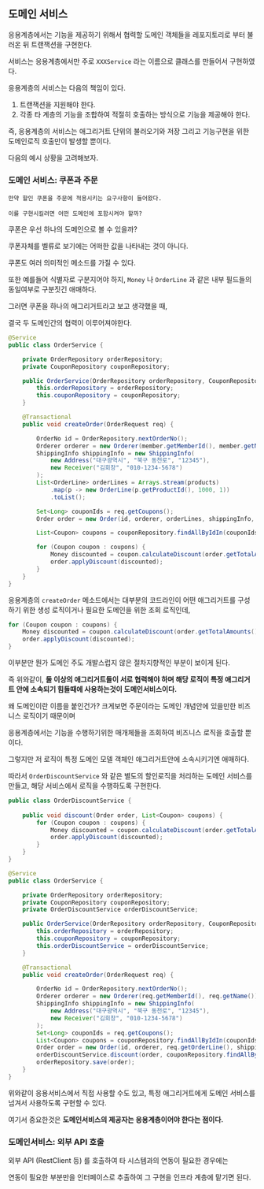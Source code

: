 ## 도메인 서비스

응용계층에서는 기능을 제공하기 위해서 협력할 도메인 객체들을 레포지토리로 부터 불러온 뒤 트랜잭션을 구현한다.

서비스는 응용계층에서만 주로 `XXXService` 라는 이름으로 클래스를 만들어서 구현하였다.

응용계층의 서비스는 다음의 책임이 있다.

1. 트랜잭션을 지원해야 한다.
2. 각종 타 계층의 기능을 조합하여 적절히 호출하는 방식으로 기능을 제공해야 한다.

즉, 응용계층의 서비스는 애그리거트 단위의 불러오기와 저장 그리고 기능구현을 위한 도메인로직 호출만이 발생할 뿐이다.

다음의 예시 상황을 고려해보자.

### 도메인 서비스: 쿠폰과 주문

```text
만약 할인 쿠폰을 주문에 적용시키는 요구사항이 들어왔다.

이를 구현시킬려면 어떤 도메인에 포함시켜야 할까?
```
쿠폰은 우선 하나의 도메인으로 볼 수 있을까?

쿠폰자체를 벨류로 보기에는 어떠한 값을 나타내는 것이 아니다.

쿠폰도 여러 의미적인 메소드를 가질 수 있다.

또한 예를들어 식별자로 구분지어야 하지, `Money` 나 `OrderLine` 과 같은 내부 필드들의 동일여부로 구분짓긴 애매하다.

그러면 쿠폰을 하나의 애그리거트라고 보고 생각했을 때,

결국 두 도메인간의 협력이 이루어져야한다.

```java
@Service
public class OrderService {

	private OrderRepository orderRepository;
	private CouponRepository couponRepository;

	public OrderService(OrderRepository orderRepository, CouponRepository couponRepository) {
		this.orderRepository = orderRepository;
		this.couponRepository = couponRepository;
	}

	@Transactional
	public void createOrder(OrderRequest req) {

		OrderNo id = OrderRepository.nextOrderNo();
		Orderer orderer = new Orderer(member.getMemberId(), member.getName());
		ShippingInfo shippingInfo = new ShippingInfo(
			new Address("대구광역시", "북구 동천로", "12345"),
			new Receiver("김회창", "010-1234-5678")
		);
		List<OrderLine> orderLines = Arrays.stream(products)
			.map(p -> new OrderLine(p.getProductId(), 1000, 1))
			.toList();

		Set<Long> couponIds = req.getCoupons();
		Order order = new Order(id, orderer, orderLines, shippingInfo, OrderState.PREPARING, couponIds);

		List<Coupon> coupons = couponRepository.findAllByIdIn(couponIds);

		for (Coupon coupon : coupons) {
			Money discounted = coupon.calculateDiscount(order.getTotalAmounts());
			order.applyDiscount(discounted);
		}
	}
}
```

응용계층의 `createOrder` 메소드에서는 대부분의 코드라인이 어떤 애그리거트를 구성하기 위한 생성 로직이거나 필요한 도메인을 위한 조회 로직인데,

```java
for (Coupon coupon : coupons) {
    Money discounted = coupon.calculateDiscount(order.getTotalAmounts());
    order.applyDiscount(discounted);
}
```

이부분만 뭔가 도메인 주도 개발스럽지 않은 절차지향적인 부분이 보이게 된다.

즉 위와같이, **둘 이상의 애그리거트들이 서로 협력해야 하며 해당 로직이 특정 애그리거트 안에 소속되기 힘들때에 사용하는것이 도메인서비스이다.**

왜 도메인이란 이름을 붙인건가? 크게보면 주문이라는 도메인 개념안에 있을만한 비즈니스 로직이기 때문이며

응용계층에서는 기능을 수행하기위한 매개체들을 조회하여 비즈니스 로직을 호출할 뿐이다.

그렇지만 저 로직이 특정 도메인 모델 객체인 애그리거트안에 소속시키기엔 애매하다.

따라서 `OrderDiscountService` 와 같은 별도의 할인로직을 처리하는 도메인 서비스를 만들고, 해당 서비스에서 로직을 수행하도록 구현한다.

```java
public class OrderDiscountService {
	
	public void discount(Order order, List<Coupon> coupons) {
		for (Coupon coupon : coupons) {
			Money discounted = coupon.calculateDiscount(order.getTotalAmounts());
			order.applyDiscount(discounted);
		}
    }
}
```
```java
@Service
public class OrderService {

	private OrderRepository orderRepository;
	private CouponRepository couponRepository;
	private OrderDiscountService orderDiscountService;

	public OrderService(OrderRepository orderRepository, CouponRepository couponRepository, OrderDiscountService orderDiscountService) {
		this.orderRepository = orderRepository;
		this.couponRepository = couponRepository;
		this.orderDiscountService = orderDiscountService;
	}

	@Transactional
	public void createOrder(OrderRequest req) {

		OrderNo id = OrderRepository.nextOrderNo();
		Orderer orderer = new Orderer(req.getMemberId(), req.getName());
		ShippingInfo shippingInfo = new ShippingInfo(
			new Address("대구광역시", "북구 동천로", "12345"),
			new Receiver("김회창", "010-1234-5678")
		);
		Set<Long> couponIds = req.getCoupons();
		List<Coupon> coupons = couponRepository.findAllByIdIn(couponIds);
		Order order = new Order(id, orderer, req.getOrderLine(), shippingInfo, OrderState.PREPARING, couponIds);
		orderDiscountService.discount(order, couponRepository.findAllByIdIn(couponIds));
		orderRepository.save(order);
	}
}
```

위와같이 응용서비스에서 직접 사용할 수도 있고, 특정 애그리거트에게 도메인 서비스를 넘겨서 사용하도록 구현할 수 있다.

여기서 중요한것은 **도메인서비스의 제공자는 응용계층이어야 한다는 점이다.**

### 도메인서비스: 외부 API 호출

외부 API (RestClient 등) 를 호출하여 타 시스템과의 연동이 필요한 경우에는

연동이 필요한 부분만을 인터페이스로 추출하여 그 구현을 인프라 계층에 맡기면 된다.

